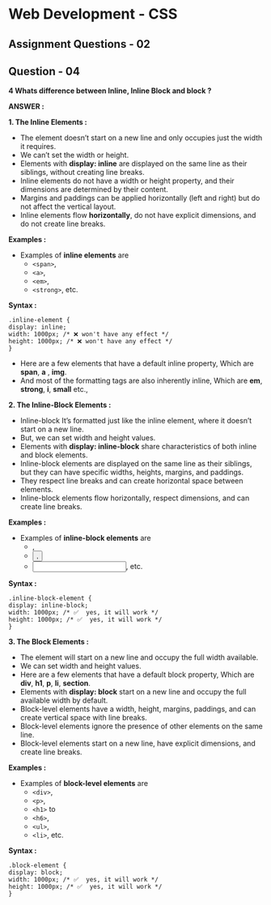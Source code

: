 # **Web Development - CSS**
## **Assignment Questions - 02**
## **Question - 04**

**4 Whats difference between Inline, Inline Block and block ?**

**ANSWER :**

**1. The Inline  Elements :** 
- The element doesn’t start on a new line and only occupies just the width it requires. 
- We can’t set the width or height.
- Elements with **display: inline** are displayed on the same line as their siblings, without creating line breaks.
- Inline elements do not have a width or height property, and their dimensions are determined by their content.
- Margins and paddings can be applied horizontally (left and right) but do not affect the vertical layout.
- Inline elements flow **horizontally**, do not have explicit dimensions, and do not create line breaks.

**Examples :** 
- Examples of **inline elements** are 
    - `<span>`, 
    - `<a>`, 
    - `<em>`, 
    - `<strong>`, etc.

**Syntax :**
```
.inline-element {
display: inline;
width: 1000px; /* ❌ won't have any effect */
height: 1000px; /* ❌ won't have any effect */
}
```
- Here are a few elements that have a default inline property, Which are **span**, **a** , **img**.
- And most of the formatting tags are also inherently inline, Which are **em**, **strong**, **i**, **small** etc.,

**2. The Inline-Block Elements :**
- Inline-block It’s formatted just like the inline element, where it doesn’t start on a new line. 
- But, we can set width and height values.
- Elements with **display: inline-block** share characteristics of both inline and block elements.
- Inline-block elements are displayed on the same line as their siblings, but they can have specific widths, heights, margins, and paddings.
- They respect line breaks and can create horizontal space between elements.
- Inline-block elements flow horizontally, respect dimensions, and can create line breaks.


**Examples :**
- Examples of **inline-block elements** are 
    - <img>, 
    - <button>, 
    - <input>, etc.

**Syntax :** 
```
.inline-block-element {
display: inline-block;
width: 1000px; /* ✅  yes, it will work */
height: 1000px; /* ✅  yes, it will work */
}
```

**3.  The Block Elements :**
- The element will start on a new line and occupy the full width available.
- We can set width and height values.
- Here are a few elements that have a default block property, Which are **div**, **h1**, **p**, **li**, **section**.
- Elements with **display: block** start on a new line and occupy the full available width by default.
- Block-level elements have a width, height, margins, paddings, and can create vertical space with line breaks.
- Block-level elements ignore the presence of other elements on the same line.
- Block-level elements start on a new line, have explicit dimensions, and create line breaks.

**Examples :**
- Examples of **block-level elements** are 
    - `<div>`, 
    - `<p>`, 
    - `<h1>` to 
    - `<h6>`, 
    - `<ul>`, 
    - `<li>`, etc.

**Syntax :**
```
.block-element {
display: block;
width: 1000px; /* ✅  yes, it will work */
height: 1000px; /* ✅  yes, it will work */
}
```